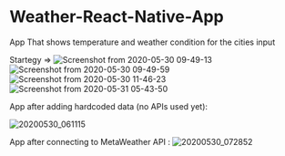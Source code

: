 # Weather-React-Native-App
App That shows temperature and weather condition for the cities input

Startegy => 
![Screenshot from 2020-05-30 09-49-13](https://user-images.githubusercontent.com/57283161/83319297-e91d7680-a25a-11ea-9db0-88079dc91ae7.png)
![Screenshot from 2020-05-30 09-49-59](https://user-images.githubusercontent.com/57283161/83319301-f3d80b80-a25a-11ea-9d2a-0e709cfdcd58.png)
![Screenshot from 2020-05-30 11-46-23](https://user-images.githubusercontent.com/57283161/83321155-428da180-a26b-11ea-9878-83c6fa5062fb.png)
![Screenshot from 2020-05-31 05-43-50](https://user-images.githubusercontent.com/57283161/83341501-db6efc00-a301-11ea-8598-339baacc03e7.png)

App after adding hardcoded data (no APIs used yet): 

![20200530_061115](https://user-images.githubusercontent.com/57283161/83315343-f0358c00-a23c-11ea-9bc5-9a25aaafe3d5.gif)

App after connecting to MetaWeather API : 
![20200530_072852](https://user-images.githubusercontent.com/57283161/83317343-6e982b00-a249-11ea-8d00-bea5b483bbd9.gif)

